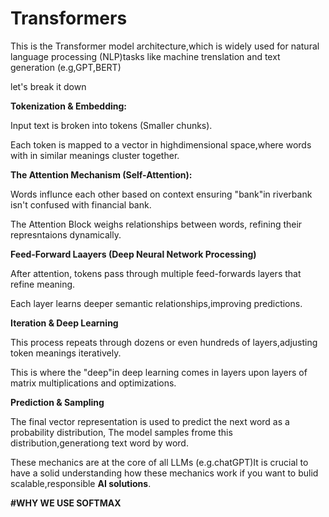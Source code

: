 # Transformers
This is the Transformer model architecture,which is widely used for natural language processing (NLP)tasks like machine trenslation and text generation (e.g,GPT,BERT)


let's break it down 

**Tokenization & Embedding:**

Input text is broken into tokens (Smaller chunks).

Each token is mapped to a vector in highdimensional space,where words with in similar meanings cluster together.

**The Attention Mechanism (Self-Attention):**

Words influnce each other based on context ensuring "bank"in riverbank isn't confused with financial bank.

The Attention Block weighs relationships between words, refining their represntaions dynamically.

**Feed-Forward Laayers (Deep Neural Network Processing)**

After attention, tokens pass through multiple feed-forwards layers that refine meaning.

Each layer learns deeper semantic relationships,improving predictions.

**Iteration & Deep Learning**

This process repeats through dozens or even hundreds of layers,adjusting token meanings iteratively.

This is where the "deep"in deep learning comes in layers upon layers of matrix multiplications and optimizations. 

**Prediction & Sampling**

The final vector representation is used to predict the next word as a probability distribution,
The model samples frome this distribution,generationg text word by word.


These mechanics are at the core of all LLMs (e.g.chatGPT)It is crucial to have a solid understanding how these mechanics work if you want to bulid scalable,responsible
**AI solutions**.


**#WHY WE USE SOFTMAX**







